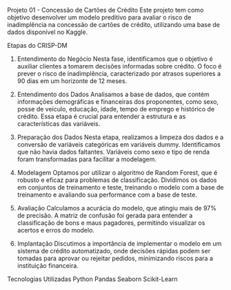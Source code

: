 Projeto 01 - Concessão de Cartões de Crédito
Este projeto tem como objetivo desenvolver um modelo preditivo para avaliar o risco de inadimplência na concessão de cartões de crédito, utilizando uma base de dados disponível no Kaggle.

Etapas do CRISP-DM
1. Entendimento do Negócio
Nesta fase, identificamos que o objetivo é auxiliar clientes a tomarem decisões informadas sobre crédito. O foco é prever o risco de inadimplência, caracterizado por atrasos superiores a 90 dias em um horizonte de 12 meses.

2. Entendimento dos Dados
Analisamos a base de dados, que contém informações demográficas e financeiras dos proponentes, como sexo, posse de veículo, educação, idade, tempo de emprego e histórico de crédito. Essa etapa é crucial para entender a estrutura e as características das variáveis.

3. Preparação dos Dados
Nesta etapa, realizamos a limpeza dos dados e a conversão de variáveis categóricas em variáveis dummy. Identificamos que não havia dados faltantes. Variáveis como sexo e tipo de renda foram transformadas para facilitar a modelagem.

4. Modelagem
Optamos por utilizar o algoritmo de Random Forest, que é robusto e eficaz para problemas de classificação. Dividimos os dados em conjuntos de treinamento e teste, treinando o modelo com a base de treinamento e avaliando sua performance com a base de teste.

5. Avaliação
Calculamos a acurácia do modelo, que atingiu mais de 97% de precisão. A matriz de confusão foi gerada para entender a classificação de bons e maus pagadores, permitindo visualizar os acertos e erros do modelo.

6. Implantação
Discutimos a importância de implementar o modelo em um sistema de crédito automatizado, onde decisões rápidas podem ser tomadas para aprovar ou rejeitar pedidos, minimizando riscos para a instituição financeira.

Tecnologias Utilizadas
Python
Pandas
Seaborn
Scikit-Learn
